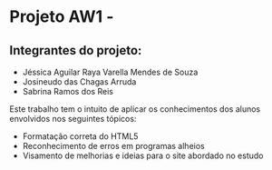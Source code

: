 # Projeto AW1 - 

## Integrantes do projeto:
- Jéssica Aguilar Raya Varella Mendes de Souza
- Josineudo das Chagas Arruda
- Sabrina Ramos dos Reis

Este trabalho tem o intuito de aplicar os conhecimentos dos alunos envolvidos nos seguintes tópicos:
- Formatação correta do HTML5
- Reconhecimento de erros em programas alheios
- Visamento de melhorias e ideias para o site abordado no estudo
